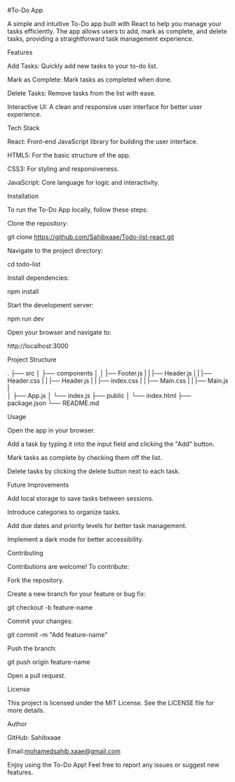 #To-Do App

A simple and intuitive To-Do app built with React to help you manage your tasks efficiently. The app allows users to add, mark as complete, and delete tasks, providing a straightforward task management experience.

Features

Add Tasks: Quickly add new tasks to your to-do list.

Mark as Complete: Mark tasks as completed when done.

Delete Tasks: Remove tasks from the list with ease.

Interactive UI: A clean and responsive user interface for better user experience.

Tech Stack

React: Front-end JavaScript library for building the user interface.

HTML5: For the basic structure of the app.

CSS3: For styling and responsiveness.

JavaScript: Core language for logic and interactivity.

Installation

To run the To-Do App locally, follow these steps:

Clone the repository:

git clone https://github.com/Sahibxaae/Todo-list-react.git

Navigate to the project directory:

cd todo-list

Install dependencies:

npm install

Start the development server:

npm run dev

Open your browser and navigate to:

http://localhost:3000

Project Structure

.
├── src
│   ├── components
│   │   |── Footer.js
|   |   |── Header.js
|   |   |── Header.css
|   |   |── Header.js
|   |   |── index.css
|   |   |── Main.css
|   |   |── Main.js
|   
│   ├── App.js
│   └── index.js
├── public
│   └── index.html
├── package.json
└── README.md

Usage

Open the app in your browser.

Add a task by typing it into the input field and clicking the "Add" button.

Mark tasks as complete by checking them off the list.

Delete tasks by clicking the delete button next to each task.

Future Improvements

Add local storage to save tasks between sessions.

Introduce categories to organize tasks.

Add due dates and priority levels for better task management.

Implement a dark mode for better accessibility.

Contributing

Contributions are welcome! To contribute:

Fork the repository.

Create a new branch for your feature or bug fix:

git checkout -b feature-name

Commit your changes:

git commit -m "Add feature-name"

Push the branch:

git push origin feature-name

Open a pull request.

License

This project is licensed under the MIT License. See the LICENSE file for more details.

Author

GitHub: Sahibxaae

Email:mohamedsahib.xaae@gmail.com

Enjoy using the To-Do App! Feel free to report any issues or suggest new features.

